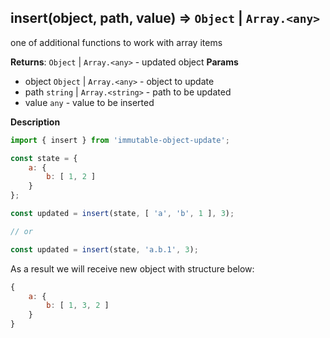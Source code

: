 <a name="insert"></a>

## insert(object, path, value) ⇒ <code>Object</code> \| <code>Array.&lt;any&gt;</code>
one of additional functions to work with array items

**Returns**: <code>Object</code> \| <code>Array.&lt;any&gt;</code> - updated object
**Params**

- object <code>Object</code> | <code>Array.&lt;any&gt;</code> - object to update
- path <code>string</code> | <code>Array.&lt;string&gt;</code> - path to be updated
- value <code>any</code> - value to be inserted



**Description**

```js
import { insert } from 'immutable-object-update';

const state = {
    a: {
        b: [ 1, 2 ]
    }
};

const updated = insert(state, [ 'a', 'b', 1 ], 3);

// or

const updated = insert(state, 'a.b.1', 3);
```

As a result we will receive new object with structure below:

```js
{
    a: {
        b: [ 1, 3, 2 ]
    }
}
```